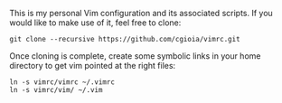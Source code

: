 This is my personal Vim configuration and its associated scripts. If you would like to make use of it, feel free to clone:

	git clone --recursive https://github.com/cgioia/vimrc.git

Once cloning is complete, create some symbolic links in your home directory to get vim pointed at the right files:

	ln -s vimrc/vimrc ~/.vimrc
	ln -s vimrc/vim/ ~/.vim
